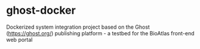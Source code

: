 # ghost-docker
Dockerized system integration project based on the Ghost (https://ghost.org/) publishing platform - a testbed for the BioAtlas front-end web portal
